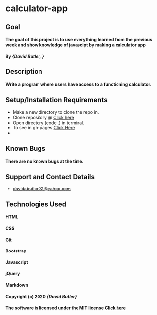 # calculator-app
## Goal 

#### The goal of this project is to use everything learned from the previous week and show knowledge of javascipt by making a calculator app
#### By _**{David Butler, }**_

## Description
#### Write a program where users have access to a functioning calculator.

## Setup/Installation Requirements
* Make a new directory to clone the repo in.
* Clone repository @ [Click here](https://github.com/davidabutler92/calculator-app.git)
* Open directory (code .) in terminal.
* To see in gh-pages [Click Here](https://davidabutler92.github.io/calculator-app/)  
* 

## Known Bugs 
#### There are no known bugs at the time.

## Support and Contact Details
* davidabutler92@yahoo.com

## Technologies Used 
#### HTML
#### CSS
#### Git 
#### Bootstrap
#### Javascript
#### jQuery 
#### Markdown

#### Copyright (c) 2020 **_{David Butler}_**
#### The software is licensed under the MIT license [Click here](LICENSE.md)